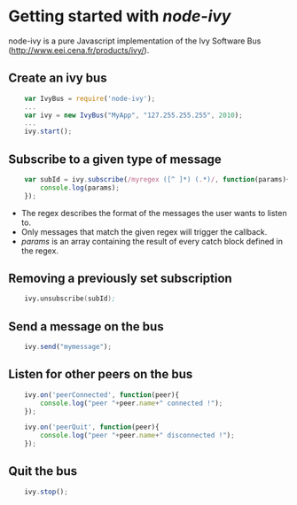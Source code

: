 # Getting started with *node-ivy*

node-ivy is a pure Javascript implementation of the Ivy Software Bus
(http://www.eei.cena.fr/products/ivy/).

## Create an ivy bus

```js
	var IvyBus = require('node-ivy');
	...
	var ivy = new IvyBus("MyApp", "127.255.255.255", 2010);
	...
	ivy.start();
```

## Subscribe to a given type of message

```js
	var subId = ivy.subscribe(/myregex ([^ ]*) (.*)/, function(params){
		console.log(params);
	});
```

* The regex describes the format of the messages the user wants to listen to.
* Only messages that match the given regex will trigger the callback.
* _params_ is an array containing the result of every catch block defined in the regex.

## Removing a previously set subscription

```s
	ivy.unsubscribe(subId);
```

## Send a message on the bus

```js
	ivy.send("mymessage");
```

## Listen for other peers on the bus

```js
	ivy.on('peerConnected', function(peer){
		console.log("peer "+peer.name+" connected !");
	});

	ivy.on('peerQuit', function(peer){
		console.log("peer "+peer.name+" disconnected !");
	});
```

## Quit the bus

```js
	ivy.stop();
```